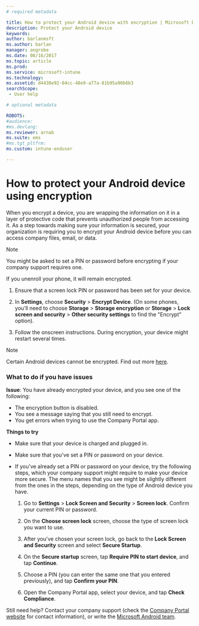 ```yaml
---
# required metadata

title: How to protect your Android device with encryption | Microsoft Docs
description: Protect your Android device
keywords:
author: barlanmsft
ms.author: barlan
manager: angrobe
ms.date: 08/16/2017
ms.topic: article
ms.prod:
ms.service: microsoft-intune
ms.technology:
ms.assetid: d4430e92-04cc-48e9-a77a-81b95a90b6b3
searchScope:
 - User help

# optional metadata

ROBOTS:  
#audience:
#ms.devlang:
ms.reviewer: arnab
ms.suite: ems
#ms.tgt_pltfrm:
ms.custom: intune-enduser

---
```



# How to protect your Android device using encryption

When you encrypt a device, you are wrapping the information on it in a layer of protective code that prevents unauthorized people from accessing it. As a step towards making sure your information is secured, your organization is requiring you to encrypt your Android device before you can access company files, email, or data.

> [!Note]
> You might be asked to set a PIN or password before encrypting if your company support requires one.

If you unenroll your phone, it will remain encrypted.

1.  Ensure that a screen lock PIN or password has been set for your device.

2.  In **Settings**, choose **Security** > **Encrypt Device**.
    (On some phones, you’ll need to choose **Storage** > **Storage encryption** or **Storage** > **Lock screen and security** > **Other security settings** to find the "Encrypt" option).

3.  Follow the onscreen instructions. During encryption, your device might restart several times.

> [!Note]
> Certain Android devices cannot be encrypted. Find out more [here](your-device-appears-encrypted-but-cp-says-otherwise-android.md).

### What to do if you have issues
**Issue**: You have already encrypted your device, and you see one of the following:

- The encryption button is disabled.
- You see a message saying that you still need to encrypt.
- You get errors when trying to use the Company Portal app.

**Things to try**

- Make sure that your device is charged and plugged in.
- Make sure that you've set a PIN or password on your device.
- If you've already set a PIN or password on your device, try the following steps, which your company support might require to make your device more secure. The menu names that you see might be slightly different from the ones in the steps, depending on the type of Android device you have.

	1. Go to **Settings** > **Lock Screen and Security** > **Screen lock**. Confirm your current PIN or password.

	2. On the **Choose screen lock** screen, choose the type of screen lock you want to use. 

	3. After you've chosen your screen lock, go back to the **Lock Screen and Security** screen and select **Secure Startup**. 
	
	4. On the **Secure startup** screen, tap **Require PIN to start device**, and tap **Continue**.

	5. Choose a PIN (you can enter the same one that you entered previously), and tap **Confirm your PIN**.

	6. Open the Company Portal app, select your device, and tap **Check Compliance**.

Still need help? Contact your company support (check the [Company Portal website](http://portal.manage.microsoft.com) for contact information), or write the <a href="mailto:wintunedroidfbk@microsoft.com?subject=I'm having trouble with encryption on my Android device&body=Describe the issue you're experiencing here.">Microsoft Android team</a>.
